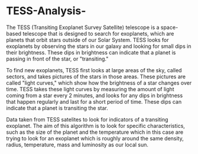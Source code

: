 # TESS-Analysis-
The TESS (Transiting Exoplanet Survey Satellite) telescope is a space-based telescope that is designed to search for exoplanets, which are planets that orbit stars outside of our Solar System. TESS looks for exoplanets by observing the stars in our galaxy and looking for small dips in their brightness. These dips in brightness can indicate that a planet is passing in front of the star, or "transiting."

To find new exoplanets, TESS first looks at large areas of the sky, called sectors, and takes pictures of the stars in those areas. These pictures are called "light curves," which show how the brightness of a star changes over time. TESS takes these light curves by measuring the amount of light coming from a star every 2 minutes, and looks for any dips in brightness that happen regularly and last for a short period of time. These dips can indicate that a planet is transiting the star.

Data taken from TESS satelites to look for indicators of a transiting exoplanet. The aim of this algorithm is to look for specific characteristics, such as the size of the planet and the temperature which in this case are trying to look for an exoplanet which is roughly around the same density, radius, temperature, mass and luminosity as our local sun. 
